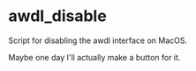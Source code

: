 # awdl_disable
Script for disabling the awdl interface on MacOS.

Maybe one day I'll actually make a button for it.

